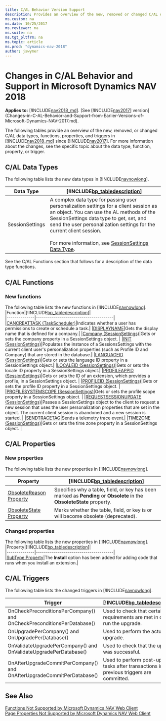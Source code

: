 ```yaml
---
title: C/AL Behavior Version Support
description: Provides an overview of the new, removed or changed C/AL data types, functions, properties, and triggers from previous versions of Dynamics NAV.
ms.custom: na
ms.date: 10/25/2017
ms.reviewer: na
ms.suite: na
ms.tgt_pltfrm: na
ms.topic: article
ms.prod: "dynamics-nav-2018"
author: jswymer
---
```

# Changes in C/AL Behavior and Support in Microsoft Dynamics NAV 2018

**Applies to:** [!INCLUDE[nav2018_md](includes/nav2018_md.md)]. [See [!INCLUDE[nav2017](includes/nav2017.md)] version](Changes-in-C-AL-Behavior-and-Support-from-Earlier-Versions-of-Microsoft-Dynamics-NAV-2017.md).

The following tables provide an overview of the new, removed, or changed C/AL data types, functions, properties, and triggers in [!INCLUDE[nav2018_md](includes/nav2018_md.md)] since [!INCLUDE[nav2017](includes/nav2017.md)]. For more information about the changes, see the specific topic about the data type, function, property, or trigger.  

## C/AL Data Types  
 The following table lists the new data types in [!INCLUDE[navnowlong](includes/navnowlong_md.md)].  

|Data Type|[!INCLUDE[bp_tabledescription](includes/bp_tabledescription_md.md)]|  
|---------------|---------------------------------------|  
|SessionSettings|A complex data type for passing user personalization settings for a client session as an object. You can use the AL methods of the SessionSettings data type to get, set, and send the user personalization settings for the current client session.<br /><br />For more information, see [SessionSettings Data Type](sessionsettings-data-type.md).| 
 
See the C/AL Functions section that follows for a description of the data type functions.

## C/AL Functions  
### New functions
The following table lists the new functions in [!INCLUDE[navnowlong](includes/navnowlong_md.md)].  
|Function|[!INCLUDE[bp_tabledescription](includes/bp_tabledescription_md.md)]|  
|--------------|---------------------------------------|  
|[CANCREATTASK \(TaskScheduler\)](cancreatetask-function.md)|Indicates whether a user has permissions to create or schedule a task.|
|[DISPLAYNAME](displayname-function.md)|Gets the display name that is defined for a company.|
|[Company \(SessionSettings\)](company-function-sessionsettings.md)|Gets or sets the company property in a SessionSettings object. |
|[INIT \(SessionSettings\)](init-function-sessionsettings.md)|Populates the instance of a SessionsSettings with the current client user's personalization properties (such as Profile ID and Company) that are stored in the database.|
|[LANGUAGEID \(SessionSettings\)](languageid-function-sessionsettings.md)|Gets or sets the language ID property in a SessionSettings object.|
|[LOCALEID \(SessionSettings\)](localeid-function-sessionsettings.md)|Gets or sets the locale ID property in a SessionSettings object.|
|[PROFILEAPPID \(SessionSettings\)](profileappid-function-sessionsettings.md)|Gets or sets the ID of an extension, which provides a profile, in a SessionSettings object. |
|[PROFILEID \(SessionSettings\)](profileid-function-sessionsettings.md)|Gets or sets the profile ID property in a SessionSettings object. |
|[PROFILESYSTEMSCOPE \(SessionSettings\)](profilesystemscope-function-sessionsettings.md)|Gets or sets the profile scope property in a SessionSettings object. |
|[REQUESTSESSIONUPDATE \(SessionSettings\)](requestsessionupdate-function-sessionsettings.md)|Passes a SessionSettings object to the client to request a new session that uses the user personalization properties that are set in the object. The current client session is abandoned and a new session is started. |
|[SENDTRACETAG](sendtracetag-function.md)|Sends a telemetry trace event.|
|[TIMEZONE \(SessionSettings\)](timezone-function-sessionsettings.md)|Gets or sets the time zone property in a SessionSettings object. |

## C/AL Properties  
### New properties
The following table lists the new properties in [!INCLUDE[navnowlong](includes/navnowlong_md.md)].  

|Property|[!INCLUDE[bp_tabledescription](includes/bp_tabledescription_md.md)]|  
|--------------|---------------------------------------|  
|[ObsoleteReason Property](obsoletereason-property.md)|Specifies why a table, field, or key has been marked as **Pending** or **Obsolete** in the **ObsoleteState** property.| 
|[ObsoleteState Property](obsoletestate-property.md)|Marks whether the table, field, or key is or will become obsolete (deprecated).|

### Changed properties
The following table lists the new properties in [!INCLUDE[navnowlong](includes/navnowlong_md.md)].  
|Property|[!INCLUDE[bp_tabledescription](includes/bp_tabledescription_md.md)]|  
|--------------|---------------------------------------|  
|[SubType Property](SubType-Property--Codeunit-.md)|The **Install** option has been added for adding code that runs when you install an extension.| 

## C/AL Triggers  
The following table lists the changed triggers in [!INCLUDE[navnowlong](includes/navnowlong_md.md)].  

|Trigger|[!INCLUDE[bp_tabledescription](includes/bp_tabledescription_md.md)]|  
|--------------|---------------------------------------|  
|OnCheckPreconditionsPerCompany() and OnCheckPreconditionsPerDatabase()| Used to check that certain requirements are met in order to run the upgrade.|
|OnUpgradePerCompany() and OnUpgradePerDatabase()|Used to perform the actual upgrade.|
|OnValidateUpgradePerCompany() and OnValidateUpgradePerDatabase()|Used to check that the upgrade was successful.|
|OnAfterUpgradeCommitPerCompany() and OnAfterUpgradeCommitPerDatabase()|Used to perform post-upgrade tasks after transactions in the previous triggers are committed.|    

## See Also  
[Functions Not Supported by Microsoft Dynamics NAV Web Client](Functions-Not-Supported-by-Microsoft-Dynamics-NAV-Web-Client.md)   
[Page Properties Not Supported by Microsoft Dynamics NAV Web Client](Page-Properties-Not-Supported-by-Microsoft-Dynamics-NAV-Web-Client.md)
